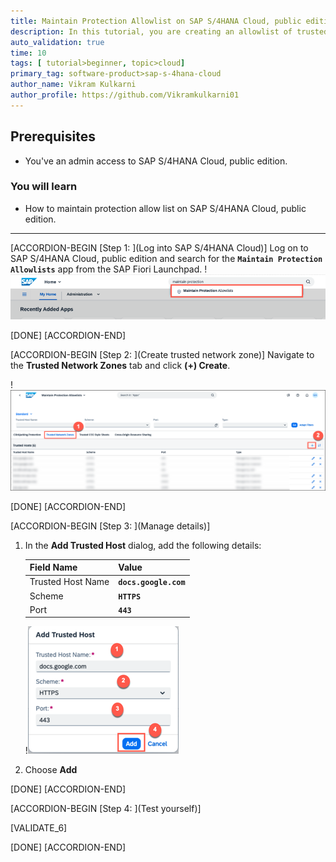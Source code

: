 ```yaml
---
title: Maintain Protection Allowlist on SAP S/4HANA Cloud, public edition
description: In this tutorial, you are creating an allowlist of trusted hosts.
auto_validation: true
time: 10
tags: [ tutorial>beginner, topic>cloud]
primary_tag: software-product>sap-s-4hana-cloud
author_name: Vikram Kulkarni
author_profile: https://github.com/Vikramkulkarni01
---
```


## Prerequisites
 - You've an admin access to SAP S/4HANA Cloud, public edition.

### You will learn
- How to maintain protection allow list on SAP S/4HANA Cloud, public edition.

---

[ACCORDION-BEGIN [Step 1: ](Log into SAP S/4HANA Cloud)]
  Log on to SAP S/4HANA Cloud, public edition and search for the **`Maintain Protection Allowlists`** app from the SAP Fiori Launchpad.
  !![LogonScreenApp](MaintainProtectionAllowlistApp.png)

[DONE]
[ACCORDION-END]


[ACCORDION-BEGIN [Step 2: ](Create trusted network zone)]
  Navigate to the **Trusted Network Zones** tab and click **(+) Create**.

   !![TrustedNetworkzone](TrustedNetworkzone.png)

[DONE]
[ACCORDION-END]


[ACCORDION-BEGIN [Step 3: ](Manage details)]
1. In the **Add Trusted Host** dialog, add the following details:

    |  Field Name     | Value
    |  :------------- | :-------------
    |  Trusted Host Name | **`docs.google.com`**
    |  Scheme | **`HTTPS`**
    |  Port | **`443`**

      !![AddTrustedHostpage](AddTrustedHostpage.png)

2. Choose **Add**


[DONE]
[ACCORDION-END]


[ACCORDION-BEGIN [Step 4: ](Test yourself)]

  [VALIDATE_6]

[DONE]
[ACCORDION-END]

